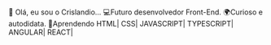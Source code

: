 👋	Olá, eu sou o Crislandio...
💻Futuro desenvolvedor Front-End.
🌍Curioso e autodidata.
🚀Aprendendo HTML| CSS| JAVASCRIPT| TYPESCRIPT| ANGULAR| REACT|
